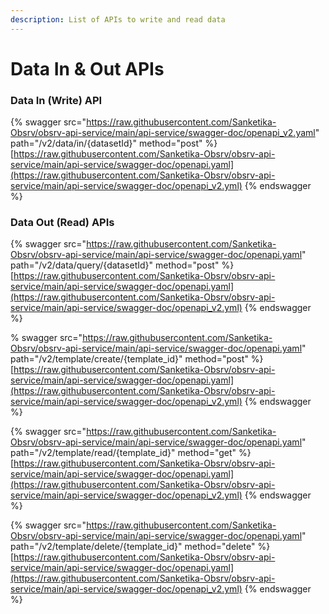 ```yaml
---
description: List of APIs to write and read data
---
```


# Data In & Out APIs

### Data In (Write) API

{% swagger src="https://raw.githubusercontent.com/Sanketika-Obsrv/obsrv-api-service/main/api-service/swagger-doc/openapi_v2.yaml" path="/v2/data/in/{datasetId}" method="post" %}
[https://raw.githubusercontent.com/Sanketika-Obsrv/obsrv-api-service/main/api-service/swagger-doc/openapi.yaml](https://raw.githubusercontent.com/Sanketika-Obsrv/obsrv-api-service/main/api-service/swagger-doc/openapi_v2.yml)
{% endswagger %}

### Data Out (Read) APIs

{% swagger src="https://raw.githubusercontent.com/Sanketika-Obsrv/obsrv-api-service/main/api-service/swagger-doc/openapi.yaml" path="/v2/data/query/{datasetId}" method="post" %}
[https://raw.githubusercontent.com/Sanketika-Obsrv/obsrv-api-service/main/api-service/swagger-doc/openapi.yaml](https://raw.githubusercontent.com/Sanketika-Obsrv/obsrv-api-service/main/api-service/swagger-doc/openapi_v2.yml)
{% endswagger %}


% swagger src="https://raw.githubusercontent.com/Sanketika-Obsrv/obsrv-api-service/main/api-service/swagger-doc/openapi.yaml" path="/v2/template/create/{template_id}" method="post" %}
[https://raw.githubusercontent.com/Sanketika-Obsrv/obsrv-api-service/main/api-service/swagger-doc/openapi.yaml](https://raw.githubusercontent.com/Sanketika-Obsrv/obsrv-api-service/main/api-service/swagger-doc/openapi_v2.yml)
{% endswagger %}


{% swagger src="https://raw.githubusercontent.com/Sanketika-Obsrv/obsrv-api-service/main/api-service/swagger-doc/openapi.yaml" path="/v2/template/read/{template_id}" method="get" %}
[https://raw.githubusercontent.com/Sanketika-Obsrv/obsrv-api-service/main/api-service/swagger-doc/openapi.yaml](https://raw.githubusercontent.com/Sanketika-Obsrv/obsrv-api-service/main/api-service/swagger-doc/openapi_v2.yml)
{% endswagger %}


{% swagger src="https://raw.githubusercontent.com/Sanketika-Obsrv/obsrv-api-service/main/api-service/swagger-doc/openapi.yaml" path="/v2/template/delete/{template_id}" method="delete" %}
[https://raw.githubusercontent.com/Sanketika-Obsrv/obsrv-api-service/main/api-service/swagger-doc/openapi.yaml](https://raw.githubusercontent.com/Sanketika-Obsrv/obsrv-api-service/main/api-service/swagger-doc/openapi_v2.yml)
{% endswagger %}

